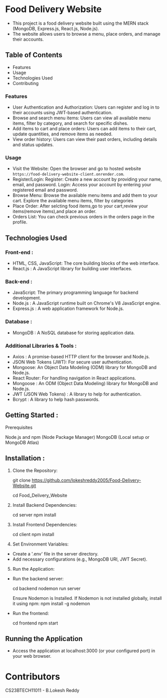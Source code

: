 # Food Delivery Website
- This project is a food delivery website built using the MERN stack (MongoDB, Express.js, React.js, Node.js).
- The website allows users to browse a menu, place orders, and manage their accounts.


## Table of Contents
- Features
- Usage
- Technologies Used
- Contributing


### Features
- User Authentication and Authorization:
            Users can register and log in to their accounts using JWT-based authentication.
- Browse and search menu items:
            Users can view all available menu items, filter by category, and search for specific dishes.
- Add items to cart and place orders:
            Users can add items to their cart, update quantities, and remove items as needed.
- View order history:
            Users can view their past orders, including details and status updates.


### Usage
- Visit the Website:
        Open the browser and go to hosted website `https://food-delivery-website-client.onrender.com`.
- Register/Login:
        Register: Create a new account by providing your name, email, and password.
        Login: Access your account by entering your registered email and password.
- Browse Menu:
        Browse the available menu items and add them to your cart.
        Explore the available menu items, filter by categories 
- Place Order:
        After selcting food items,go to your cart,review your items(remove items),and place an order.
- Orders List:
        You can check previous orders in the orders page in the profile.


## Technologies Used
### Front-end :
- HTML, CSS, JavaScript: The core building blocks of the web interface.
- React.js : A JavaScript library for building user interfaces.

### Back-end :
- JavaScript: The primary programming language for backend development.
- Node.js : A JavaScript runtime built on Chrome's V8 JavaScript engine.
- Express.js : A web application framework for Node.js.

### Database :
- MongoDB : A NoSQL database for storing application data.

### Additional Libraries & Tools :
- Axios : A promise-based HTTP client for the browser and Node.js.
- JSON Web Tokens (JWT): For secure user authentication.
- Mongoose: An Object Data Modeling (ODM) library for MongoDB and Node.js.
- React Router: For handling navigation in React applications.
- Mongoose : An ODM (Object Data Modeling) library for MongoDB and Node.js.
- JWT (JSON Web Tokens) : A library to help for authentication.
- Bcrypt : A library to help hash passwords.

## Getting Started :
Prerequisites

Node.js and npm (Node Package Manager)
MongoDB (Local setup or MongoDB Atlas)

## Installation :

1. Clone the Repository:

    git clone https://github.com/lokeshreddy2005/Food-Delivery-Website.git
  
    cd Food_Delivery_Website

2. Install Backend Dependencies:

    cd server
    npm install

3. Install Frontend Dependencies:

    cd client
    npm install

4. Set Environment Variables:

 - Create a '.env' file in the server directory.
 - Add necessary configurations (e.g., MongoDB URI, JWT Secret).

5. Run the Application:

- Run the backend server:

   cd backend 
   nodemon run server

    Ensure Nodemon is Installed.
    If Nodemon is not installed globally, install it using npm:
    npm install -g nodemon

- Run the frontend:
   
  cd frontend npm start

## Running the Application
- Access the application at localhost:3000 (or your configured port) in your web browser.

# Contributors
CS23BTECH11011 - B.Lokesh Reddy
